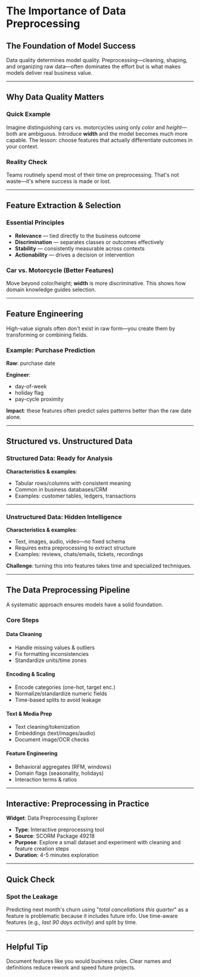 # The Importance of Data Preprocessing

## The Foundation of Model Success

Data quality determines model quality. Preprocessing—cleaning, shaping, and organizing raw data—often dominates the effort but is what makes models deliver real business value.

---

## Why Data Quality Matters

### Quick Example

Imagine distinguishing cars vs. motorcycles using only *color* and *height*—both are ambiguous. Introduce **width** and the model becomes much more capable. The lesson: choose features that actually differentiate outcomes in your context.

### Reality Check

Teams routinely spend most of their time on preprocessing. That's not waste—it's where success is made or lost.

---

## Feature Extraction & Selection

### Essential Principles

- **Relevance** — tied directly to the business outcome
- **Discrimination** — separates classes or outcomes effectively
- **Stability** — consistently measurable across contexts
- **Actionability** — drives a decision or intervention

### Car vs. Motorcycle (Better Features)

Move beyond color/height; **width** is more discriminative. This shows how domain knowledge guides selection.

---

## Feature Engineering

High-value signals often don't exist in raw form—you create them by transforming or combining fields.

### Example: Purchase Prediction

**Raw**: purchase date

**Engineer**:
- day-of-week
- holiday flag
- pay-cycle proximity

**Impact**: these features often predict sales patterns better than the raw date alone.

---

## Structured vs. Unstructured Data

### Structured Data: Ready for Analysis

**Characteristics & examples**:
- Tabular rows/columns with consistent meaning
- Common in business databases/CRM
- Examples: customer tables, ledgers, transactions

---

### Unstructured Data: Hidden Intelligence

**Characteristics & examples**:
- Text, images, audio, video—no fixed schema
- Requires extra preprocessing to extract structure
- Examples: reviews, chats/emails, tickets, recordings

**Challenge**: turning this into features takes time and specialized techniques.

---

## The Data Preprocessing Pipeline

A systematic approach ensures models have a solid foundation.

### Core Steps

#### Data Cleaning
- Handle missing values & outliers
- Fix formatting inconsistencies
- Standardize units/time zones

#### Encoding & Scaling
- Encode categories (one-hot, target enc.)
- Normalize/standardize numeric fields
- Time-based splits to avoid leakage

#### Text & Media Prep
- Text cleaning/tokenization
- Embeddings (text/images/audio)
- Document image/OCR checks

#### Feature Engineering
- Behavioral aggregates (RFM, windows)
- Domain flags (seasonality, holidays)
- Interaction terms & ratios

---

## Interactive: Preprocessing in Practice

**Widget**: Data Preprocessing Explorer
- **Type**: Interactive preprocessing tool
- **Source**: SCORM Package 49218
- **Purpose**: Explore a small dataset and experiment with cleaning and feature creation steps
- **Duration**: 4-5 minutes exploration

---

## Quick Check

### Spot the Leakage

Predicting next month's churn using "*total cancellations this quarter*" as a feature is problematic because it includes future info. Use time-aware features (e.g., *last 90 days activity*) and split by time.

---

## Helpful Tip

Document features like you would business rules. Clear names and definitions reduce rework and speed future projects.
